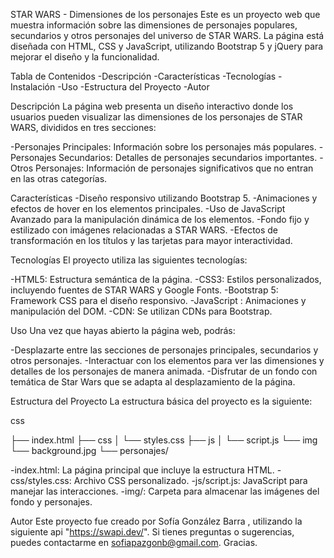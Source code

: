 STAR WARS - Dimensiones de los personajes
Este es un proyecto web que muestra información sobre las dimensiones de personajes populares, secundarios y otros personajes del universo de STAR WARS. La página está diseñada con HTML, CSS y JavaScript, utilizando Bootstrap 5 y jQuery para mejorar el diseño y la funcionalidad.

Tabla de Contenidos
-Descripción
-Características
-Tecnologías
-Instalación
-Uso
-Estructura del Proyecto
-Autor

Descripción
La página web presenta un diseño interactivo donde los usuarios pueden visualizar las dimensiones de los personajes de STAR WARS, divididos en tres secciones:

-Personajes Principales: Información sobre los personajes más populares.
-Personajes Secundarios: Detalles de personajes secundarios importantes.
-Otros Personajes: Información de personajes significativos que no entran en las otras categorías.

Características
-Diseño responsivo utilizando Bootstrap 5.
-Animaciones y efectos de hover en los elementos principales.
-Uso de JavaScript Avanzado para la manipulación dinámica de los elementos.
-Fondo fijo y estilizado con imágenes relacionadas a STAR WARS.
-Efectos de transformación en los títulos y las tarjetas para mayor interactividad.

Tecnologías
El proyecto utiliza las siguientes tecnologías:

-HTML5: Estructura semántica de la página.
-CSS3: Estilos personalizados, incluyendo fuentes de STAR WARS y Google Fonts.
-Bootstrap 5: Framework CSS para el diseño responsivo.
-JavaScript : Animaciones y manipulación del DOM.
-CDN: Se utilizan CDNs para Bootstrap.

Uso
Una vez que hayas abierto la página web, podrás:

-Desplazarte entre las secciones de personajes principales, secundarios y otros personajes.
-Interactuar con los elementos para ver las dimensiones y detalles de los personajes de manera animada.
-Disfrutar de un fondo con temática de Star Wars que se adapta al desplazamiento de la página.

Estructura del Proyecto
La estructura básica del proyecto es la siguiente:

css

├── index.html
├── css
│   └── styles.css
├── js
│   └── script.js
└── img
    └── background.jpg
    └── personajes/

-index.html: La página principal que incluye la estructura HTML.
-css/styles.css: Archivo CSS personalizado.
-js/script.js: JavaScript para manejar las interacciones.
-img/: Carpeta para almacenar las imágenes del fondo y personajes.

Autor
Este proyecto fue creado por Sofía González Barra , utilizando la siguiente api "https://swapi.dev/". Si tienes preguntas o sugerencias, puedes contactarme en sofiapazgonb@gmail.com.
Gracias.
